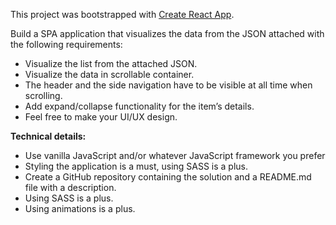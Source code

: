 This project was bootstrapped with [Create React App](https://github.com/facebook/create-react-app).

Build a SPA application that visualizes the data from the JSON attached with the following requirements:

- Visualize the list from the attached JSON.
- Visualize the data in scrollable container.
- The header and the side navigation have to be visible at all time when scrolling.
- Add expand/collapse functionality for the item’s details.
- Feel free to make your UI/UX design.

**Technical details:**

- Use vanilla JavaScript and/or whatever JavaScript framework you prefer
- Styling the application is a must, using SASS is a plus.
- Create a GitHub repository containing the solution and a README.md file with a description.
- Using SASS is a plus.
- Using animations is a plus.
